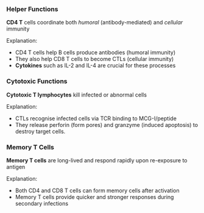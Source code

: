 ### Helper Functions
**CD4 T** cells coordinate both *humoral* (antibody-mediated) and *cellular* immunity

Explanation:
- CD4 T cells help B cells produce antibodies (humoral immunity)
- They also help CD8 T cells to become CTLs (cellular immunity)
- **Cytokines** such as IL-2 and IL-4 are crucial for these processes

### Cytotoxic Functions
**Cytotoxic T lymphocytes** kill infected or abnormal cells

Explanation:
- CTLs recognise infected cells via TCR binding to MCG-I/peptide
- They release perforin (form pores) and granzyme (induced apoptosis) to destroy target cells.

### Memory T Cells
**Memory T cells** are long-lived and respond rapidly upon re-exposure to antigen

Explanation:
- Both CD4 and CD8 T cells can form memory cells after activation
- Memory T cells provide quicker and stronger responses during secondary infections